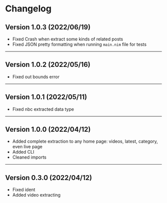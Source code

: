# Changelog

## Version 1.0.3 (2022/06/19)

- Fixed Crash when extract some kinds of related posts
- Fixed JSON pretty formatting when running `main.nim` file for tests

---

## Version 1.0.2 (2022/05/16)

- Fixed out bounds error

---

## Version 1.0.1 (2022/05/11)

- Fixed nbc extracted data type

---

## Version 1.0.0 (2022/04/12)

- Added complete extraction to any home page: videos, latest, category, even live page
- Added CLI
- Cleaned imports

---

## Version 0.3.0 (2022/04/12)

- Fixed ident
- Added video extracting
